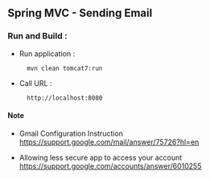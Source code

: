 ## Spring MVC - Sending Email

### Run and Build :
* Run application :

    	mvn clean tomcat7:run

* Call URL :

		http://localhost:8080


#### Note
* Gmail Configuration Instruction
  https://support.google.com/mail/answer/75726?hl=en
  
* Allowing less secure app to access your account
  https://support.google.com/accounts/answer/6010255